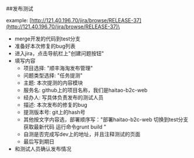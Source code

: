 ##发布测试

example: [http://121.40.196.70/jira/browse/RELEASE-37](http://121.40.196.70/jira/browse/RELEASE-37)\

+ merge开发的代码到test分支
+ 准备好本次修复的bug列表
+ 进入jira，点击导航栏上"创建问题按钮"
+ 填写内容
    + 项目选择: "顺丰海淘发布管理"
    + 问题类型选择: "任务提测"
    + 主题: 本次提测的内容模块
    + 服务名: github上的项目名称，我们是haitao-b2c-web
    + 经办人: 写具体负责发布的测试人员
    + 描述: 本次发布的修复的bug
    + 提测版本号: git上的hash号
    + 其他按文字内容选，部署顺序写："部署haitao-b2c-web 切换到test分支获取最新代码 运行命令grunt build "
    + 自测是否完成写dev上的地址，并且注释测试的页面
    + 最后写到期日
+ 和测试人员确认发布情况
